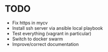 # TODO
- Fix https in mycv
- Install ssh server via ansible local playbook
- Test everything (vagrant in particular)
- Switch to docker swarm
- Improve/correct documentation
